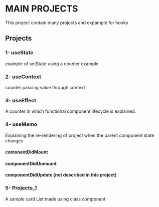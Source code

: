 # MAIN PROJECTS
This project contain many projects and expample for hooks
## Projects
### 1- useState
  example of setState using a counter example
### 2- useContext
  counter passing value through context
### 3- useEffect
  A counter in which functional component lifecycle is explained.
### 4- useMemo
  Explaining the re-rendering of project when the parent component state changes
  #### comonentDidMount
  #### componentDidUnmount
  #### componentDidUpdate (not described in this project)
### 5- Projects_1
  A sample card List made using class component
